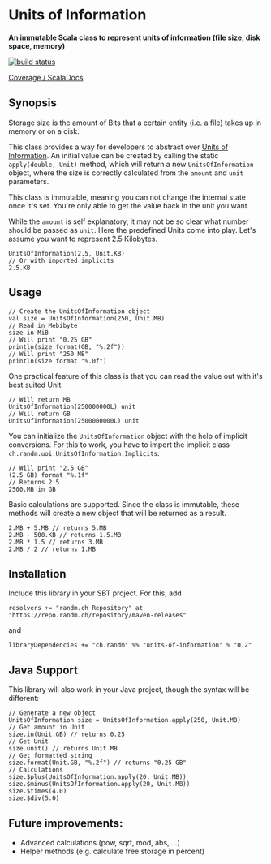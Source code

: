 # Units of Information

**An immutable Scala class to represent units of information (file size, disk space, memory)**

[![build status](https://git.randm.ch/randm/units-of-information/badges/master/build.svg)](https://git.randm.ch/randm/units-of-information/commits/master)

[Coverage / ScalaDocs](https://pages.randm.ch/randm/units-of-information/)

## Synopsis

Storage size is the amount of Bits that a certain entity (i.e. a file) takes up in memory or on a disk.

This class provides a way for developers to abstract over [Units of Information](https://en.wikipedia.org/wiki/Units_of_information). An initial value can be created by calling the static `apply(double, Unit)` method, which will return a new `UnitsOfInformation` object, where the size is correctly calculated from the `amount` and `unit` parameters.

This class is immutable, meaning you can not change the internal state once it's set. You're only able to get the value back in the unit you want.

While the `amount` is self explanatory, it may not be so clear what number should be passed as `unit`. Here the predefined Units come into play. Let's assume you want to represent 2.5 Kilobytes.

    UnitsOfInformation(2.5, Unit.KB)
    // Or with imported implicits
    2.5.KB

## Usage

    // Create the UnitsOfInformation object
    val size = UnitsOfInformation(250, Unit.MB)
    // Read in Mebibyte
    size in MiB
    // Will print "0.25 GB"
    println(size format(GB, "%.2f"))
    // Will print "250 MB"
    println(size format "%.0f")

One practical feature of this class is that you can read the value out with it's best suited Unit.

    // Will return MB
    UnitsOfInformation(250000000L) unit
    // Will return GB
    UnitsOfInformation(2500000000L) unit

You can initialize the `UnitsOfInformation` object with the help of implicit conversions. For this to work, you have to import the implicit class `ch.randm.uoi.UnitsOfInformation.Implicits`.

    // Will print "2.5 GB"
    (2.5 GB) format "%.1f"
    // Returns 2.5
    2500.MB in GB

Basic calculations are supported. Since the class is immutable, these methods will create a new object that will be returned as a result.

    2.MB + 5.MB // returns 5.MB
    2.MB - 500.KB // returns 1.5.MB
    2.MB * 1.5 // returns 3.MB
    2.MB / 2 // returns 1.MB
    

## Installation

Include this library in your SBT project. For this, add

    resolvers += "randm.ch Repository" at "https://repo.randm.ch/repository/maven-releases"
      
and

    libraryDependencies += "ch.randm" %% "units-of-information" % "0.2"

## Java Support

This library will also work in your Java project, though the syntax will be different:

    // Generate a new object
    UnitsOfInformation size = UnitsOfInformation.apply(250, Unit.MB)
    // Get amount in Unit
    size.in(Unit.GB) // returns 0.25
    // Get Unit
    size.unit() // returns Unit.MB
    // Get formatted string
    size.format(Unit.GB, "%.2f") // returns "0.25 GB"
    // Calculations
    size.$plus(UnitsOfInformation.apply(20, Unit.MB))
    size.$minus(UnitsOfInformation.apply(20, Unit.MB))
    size.$times(4.0)
    size.$div(5.0)

## Future improvements:
 - Advanced calculations (pow, sqrt, mod, abs, ...)
 - Helper methods (e.g. calculate free storage in percent)
